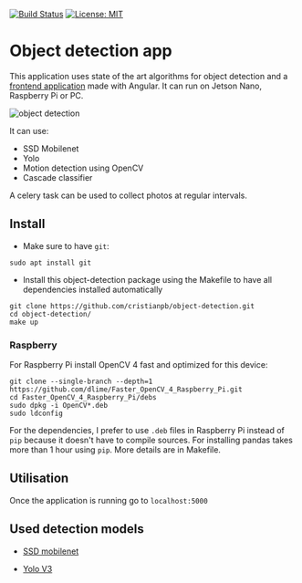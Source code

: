 [![Build Status](https://img.shields.io/endpoint.svg?url=https%3A%2F%2Factions-badge.atrox.dev%2Fcristianpb%2Fobject-detection%2Fbadge%3Fref%3Dmaster&style=flat)](https://actions-badge.atrox.dev/cristianpb/object-detection/goto?ref=master) [![License: MIT](https://img.shields.io/badge/License-MIT-yellow.svg)](https://opensource.org/licenses/MIT)

# Object detection app 

This application uses state of the art algorithms for object detection and a
[frontend application](https://github.com/cristianpb/object-detection-frontend)
made with Angular. It can run on Jetson Nano, Raspberry Pi or PC.

![object detection](https://cristianpb.github.io/assets/img/raspberry-video-stream/main.jpg "object detection")

It can use:
* SSD Mobilenet
* Yolo
* Motion detection using OpenCV
* Cascade classifier

A celery task can be used to collect photos at regular intervals.

## Install

* Make sure to have `git`:

```
sudo apt install git
```

* Install this object-detection package using the Makefile to have all
  dependencies installed automatically

```
git clone https://github.com/cristianpb/object-detection.git
cd object-detection/
make up
```

### Raspberry

For Raspberry Pi install OpenCV 4 fast and optimized for this device:

```
git clone --single-branch --depth=1 https://github.com/dlime/Faster_OpenCV_4_Raspberry_Pi.git
cd Faster_OpenCV_4_Raspberry_Pi/debs
sudo dpkg -i OpenCV*.deb
sudo ldconfig
```

For the dependencies, I prefer to use `.deb` files in Raspberry Pi instead of
`pip` because it doesn't have to compile sources. For installing pandas takes
more than 1 hour using `pip`. More details are in Makefile.

## Utilisation

Once the application is running go to `localhost:5000`

## Used detection models

* [SSD mobilenet](https://github.com/opencv/opencv/wiki/TensorFlow-Object-Detection-API#use-existing-config-file-for-your-model)

* [Yolo V3](https://pjreddie.com/darknet/yolo/)
